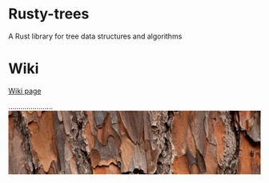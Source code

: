 # Rusty-trees
A Rust library for tree data structures and algorithms

# Wiki
[Wiki page](https://github.com/izzys/Rusty-trees/wiki)

...................... ![alt text](https://github.com/izzys/Rusty-trees/blob/master/rusty-tree.jpg)
